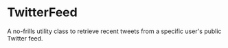 # TwitterFeed
A no-frills utility class to retrieve recent tweets from a specific user's public Twitter feed.
